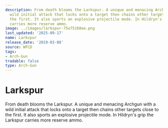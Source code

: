 ```yaml
---
description: From death blooms the Larkspur. A unique and menacing Archgun with a
  wild initial attack that locks onto a target then chains other targets close to
  the first. It also sports an explosive projectile mode. In Hildryn's grip the Larkspur
  carries more reserve ammo.
image: ../images/larkspur-75e75160ee.png
last_updated: '2025-09-17'
name: Larkspur
release_date: '2019-03-08'
source: WFCD
tags:
- Arch-Gun
tradable: false
type: Arch-Gun
---
```


# Larkspur

From death blooms the Larkspur. A unique and menacing Archgun with a wild initial attack that locks onto a target then chains other targets close to the first. It also sports an explosive projectile mode. In Hildryn's grip the Larkspur carries more reserve ammo.

